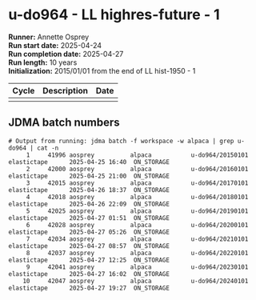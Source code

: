 # u-do964 - LL highres-future - 1

**Runner:** Annette Osprey  
**Run start date:** 2025-04-24  
**Run completion date:** 2025-04-27  
**Run length:** 10 years  
**Initialization:** 2015/01/01 from the end of LL hist-1950 - 1


| Cycle | Description | Date |
| --- | --- | --- |
| | | |


## JDMA batch numbers
```
# Output from running: jdma batch -f workspace -w alpaca | grep u-do964 | cat -n
     1	   41996 aosprey          alpaca           u-do964/20150101 elastictape      2025-04-25 16:40  ON_STORAGE 
     2	   42000 aosprey          alpaca           u-do964/20160101 elastictape      2025-04-25 21:00  ON_STORAGE 
     3	   42015 aosprey          alpaca           u-do964/20170101 elastictape      2025-04-26 18:37  ON_STORAGE 
     4	   42018 aosprey          alpaca           u-do964/20180101 elastictape      2025-04-26 22:09  ON_STORAGE 
     5	   42025 aosprey          alpaca           u-do964/20190101 elastictape      2025-04-27 01:51  ON_STORAGE 
     6	   42028 aosprey          alpaca           u-do964/20200101 elastictape      2025-04-27 05:26  ON_STORAGE 
     7	   42034 aosprey          alpaca           u-do964/20210101 elastictape      2025-04-27 08:57  ON_STORAGE 
     8	   42037 aosprey          alpaca           u-do964/20220101 elastictape      2025-04-27 12:25  ON_STORAGE 
     9	   42041 aosprey          alpaca           u-do964/20230101 elastictape      2025-04-27 16:02  ON_STORAGE 
    10	   42047 aosprey          alpaca           u-do964/20240101 elastictape      2025-04-27 19:27  ON_STORAGE 
```
